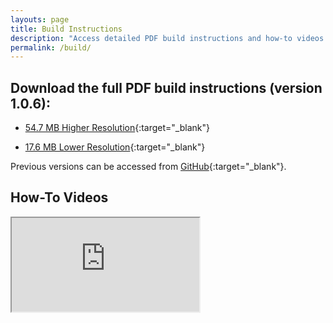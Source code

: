 ```yaml
---
layouts: page
title: Build Instructions
description: "Access detailed PDF build instructions and how-to videos for assembling your Q-Tune guitar tuner pedal kit with step-by-step guidance."
permalink: /build/
---
```


## Download the full PDF build instructions (version 1.0.6):

- [54.7 MB Higher Resolution](/assets/build/Q-Tune-Build-Instructions-1.0.6.pdf){:target="_blank"}

- [17.6 MB Lower Resolution](/assets/build/Q-Tune-Build-Instructions-Lower-Res-1.0.6.pdf){:target="_blank"}

Previous versions can be accessed from [GitHub](https://github.com/joulupukki/q-tune-web/tree/main/docs/assets/build){:target="_blank"}.

## How-To Videos

<div class="embed-container">
  <iframe
    src="https://www.youtube.com/embed/bvPk-TBj-Ws"
    allowfullscreen>
  </iframe>
</div>
